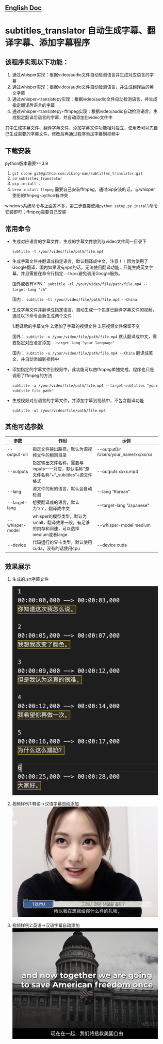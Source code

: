 ## [English Doc](english_doc.md)
# subtitles_translator 自动生成字幕、翻译字幕、添加字幕程序 
## 该程序实现以下功能：
1. 通过whisper实现：根据video/audio文件自动检测语言并生成对应语言的字幕
2. 通过whisper实现：根据video/audio文件自动检测语言，并生成翻译后的英文字幕
3. 通过whisper+translatepy实现：根据video/audio文件自动检测语言，并生成指定翻译后语言的字幕
4. 通过whisper+translatepy+ffmpeg实现：根据video/audio自动检测语言，生成指定翻译后语言的字幕，并自动添加到video文件中

其中生成字幕文件、翻译字幕文件、添加字幕文件功能相对独立，使用者可以先自己生成需要的字幕文件，修改后再通过程序添加字幕到视频中

## 下载安装    
python版本需要>=3.9  

1. `git clone git@github.com:viking-man/subtitles_translator.git`
2. `cd subtitles_translator`
3. `pip install .`
4. `brew install ffmpeg`  需要自己安装ffmpeg，通过pip安装的话，与whisper使用的ffmpeg-python有冲突

windows系统命令与上面差不多，第三步直接使用`python setup.py install`命令安装即可；ffmpeg需要自己安装
   
## 常用命令
- 生成对应语言的字幕文件，生成的字幕文件放到与video文件同一目录下

  `subtitle -t /your/video/file/path/file.mp4`

- 生成字幕文件并翻译成指定语言，默认翻译成中文，注意！！因为使用了Google翻译，国内如果没有vpn的话，无法使用翻译功能，只能生成英文字幕。并且需要在命令行指定`--China`避免调用Google服务。


  国外或者有VPN：
  `subtitle -tl /your/video/file/path/file.mp4 --target-lang "zh"`

  国内：
  `subtitle -tl /your/video/file/path/file.mp4 --China`

- 生成字幕文件并翻译成指定语言，自动生成一个包含已翻译字幕文件的视频，通过以下命令会新生成两个文件：

  
  1.翻译后的字幕文件
  2.添加了字幕的视频文件
  3.原视频文件保留不变

  国外：
  `subtitle -u /your/video/file/path/file.mp4` 默认翻译成中文，需要指定对应语言添加 `--target-lang "your language"`

  国内：
  `subtitle -u /your/video/file/path/file.mp4 --China` 翻译成英文，并自动添加到视频中

- 添加指定的字幕文件到视频中，此功能可以由ffmpeg单独完成，程序也只是调用了ffmpeg的方法
  
  `subtitle -a /your/video/file/path/file.mp4 --target-subtitles "your subtitle file path"`

- 生成视频对应语言的字幕文件，并添加字幕到视频中，不包含翻译功能

  `subtitle -ut /your/video/file/path/file.mp4`
  

## 其他可选参数  

| 参数 | 作用 | 示例 |
|--------|--------|--------|
|  --output-dir  | 指定文件输出路径，默认为源视频文件的相同目录  | --outputDir /Users/your_name/xx/xx/xx   |
| --outputs  | 指定输出文件名称，需要与inputs一一对应，默认名称“源文件名称”+“_subtitles”+源文件格式   | --outputs xxxx.mp4   |
| --lang  | 源文件的用的语言，默认会自动检测   | --lang “Korean”   |
| --target-lang  | 想要翻译成的语言，默认为'zh'，翻译成中文   | --target-lang "Japanese"   |
| --whisper-model  | whisper的模型类型，默认为small，翻译效果一般，有足够的内存和网速，可以选择medium或者large   | --whisper-model medium   |
| --device  | 代码运行的显卡类型，默认使用cuda，没有的话使用cpu   | --device cuda   |



## 效果展示
1. 生成的.srt字幕文件

   [![字幕文件](img/srt_short.png)](srt/tzuyu_secret_friend.srt)

2. 视频样例1:韩语->汉语字幕自动添加
   <a href="video/tzuyu_secret_friend_subtitle.mp4">
    <img src="img/video_shoot.png" alt="子瑜的秘密挚友">
   </a>


3. 视频样例2:英语->汉语字幕自动添加
   <a href="video/trump_speech_subtitle.mp4">
    <img src="img/trump_speech.png" alt="川普演讲">
   </a>


